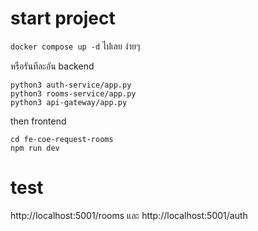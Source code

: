 # start project

`docker compose up -d` ไปเลย ง่ายๆ

หรือรันทีละอัน
backend

```
python3 auth-service/app.py
python3 rooms-service/app.py
python3 api-gateway/app.py
```

then frontend

```
cd fe-coe-request-rooms
npm run dev
```

# test

http://localhost:5001/rooms
และ
http://localhost:5001/auth

